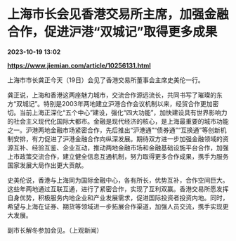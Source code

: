 # 上海市长会见香港交易所主席，加强金融合作，促进沪港“双城记”取得更多成果

**2023-10-19 13:02**

**https://www.jiemian.com/article/10256131.html**

上海市市长龚正今天（19日）会见了香港交易所董事会主席史美伦一行。

龚正说，上海和香港这两座魅力城市，交流合作源远流长，共同书写了璀璨的东方“双城记”。特别是2003年两地建立沪港合作会议机制以来，经贸合作更加密切。当前上海正深化“五个中心”建设，强化“四大功能”，加快建设具有世界影响力的社会主义现代化国际大都市。金融是现代经济的核心，是上海最重要的城市功能之一。沪港两地金融市场紧密合作，先后推出“沪港通”“债券通”“互换通”等创新机制安排，有力促进了沪港金融合作向纵深发展。期待双方进一步加强金融领域的资源互补、经验互鉴、企业互动，推动两地金融市场和金融基础设施平台合作，加强上市政策交流合作，建立健全信息互通机制，努力取得更多合作成果，携手为服务国家发展大局作出更大贡献。

史美伦说，香港与上海同为国际金融中心，各有所长，优势互补，合作空间巨大。这些年两地通过互联互通，进行了紧密合作，实现了互利双赢。香港交易所愿发挥自身优势，积极服务内地企业和产业发展需求，促进国际投资者投资内地。同时，希望与上海在证券、期货等领域进一步拓展合作渠道，加强人员交流，携手实现更大发展。

副市长解冬参加会见。（上观新闻）